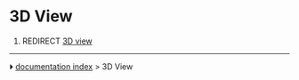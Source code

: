 # 3D View
1.  REDIRECT [3D view](3D_view.md)



---
⏵ [documentation index](../README.md) > 3D View

